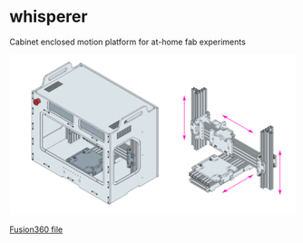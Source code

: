 # whisperer
Cabinet enclosed motion platform for at-home fab experiments

![Overview axis and enclosure](https://github.com/frikkfossdal/whisperer/raw/master/doc/img/illustration-01.png)

[Fusion360 file](https://a360.co/3fltCU0)

